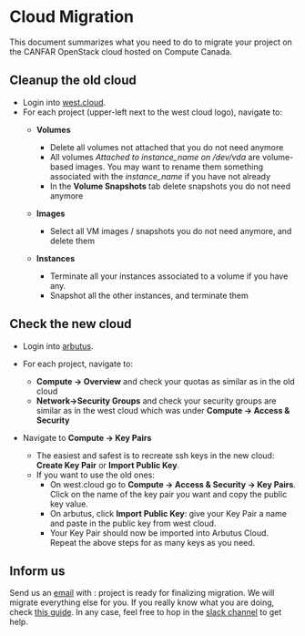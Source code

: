 # Cloud Migration

This document summarizes what you need to do to migrate your project on the CANFAR OpenStack cloud hosted on Compute Canada.

## Cleanup the old cloud
   - Login into  [west.cloud](https://west.cloud.computecanada.ca/).
   - For each project (upper-left next to the west cloud logo), navigate to:
	   - **Volumes**
		   - Delete all volumes not attached that you do not need anymore
		   - All volumes  *Attached to instance_name on /dev/vda* are volume-based images. You may want to rename them something associated with the *instance_name* if you have not already
		   - In the **Volume Snapshots** tab delete snapshots you do not need anymore

	   - **Images**
		   - Select all VM images / snapshots you do not need anymore, and delete them

	   - **Instances**
		   - Terminate all your instances associated to a volume if you have any.
		   - Snapshot all the other instances, and terminate them

## Check the new cloud
   - Login into [arbutus](https://arbutus-canfar.cloud.computecanada.ca/).
   - For each project, navigate to:
	 - **Compute -> Overview** and check your quotas as similar as in the old cloud
	 - **Network->Security Groups** and check your security groups are similar as in the west cloud which was under **Compute -> Access & Security**
	 
   - Navigate to **Compute -> Key Pairs**
	 - The easiest and safest is to recreate ssh keys in the new cloud: **Create Key Pair** or **Import Public Key**.
	 - If you want to use the old ones:
		 - On west.cloud go to **Compute -> Access & Security -> Key Pairs**. Click on the name of the key pair you want and copy the public key value.
		 - On arbutus, click **Import Public Key**: give your Key Pair a name and paste in the public key from west cloud.
		 - Your Key Pair should now be imported into Arbutus Cloud. Repeat the above steps for as many keys as you need.

## Inform us
Send us an [email](mailto:support@canfar.net) with : project <name> is ready for finalizing migration. We will migrate everything else for you.
If you really know what you are doing, check [this guide](https://docs.computecanada.ca/wiki/Arbutus_Migration_Guide).
In any case, feel free to hop in the [slack channel](http://www.canfar.net/slack) to get help.
